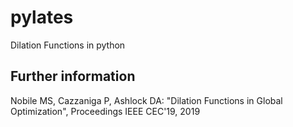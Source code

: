 # pylates

Dilation Functions in python

## Further information
Nobile MS, Cazzaniga P, Ashlock DA: "Dilation Functions in Global Optimization", Proceedings IEEE CEC'19, 2019
